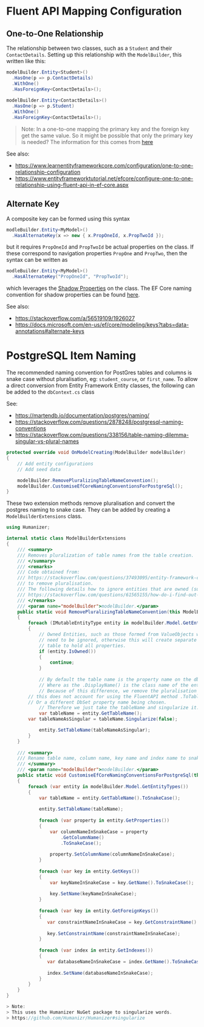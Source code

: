 # Fluent API Mapping Configuration

## One-to-One Relationship
The relationship between two classes, such as a `Student` and their `ContactDetails`.
Setting up this relationship with the `ModelBuilder`, this written like this:
```C#
modelBuilder.Entity<Student>()
  .HasOne(p => p.ContactDetails)
  .WithOne()
  .HasForeignKey<ContactDetails>();
  
modelBuilder.Entity<ContactDetails>()
  .HasOne(p => p.Student)
  .WithOne()
  .HasForeignKey<ContactDetails>();
```

> Note:
> In a one-to-one mapping the primary key and the foreign key get the same value.
> So it might be possible that only the primary key is needed?
> The information for this comes from [here](https://stackoverflow.com/a/51313916/1926027)

See also:
 - https://www.learnentityframeworkcore.com/configuration/one-to-one-relationship-configuration
 - https://www.entityframeworktutorial.net/efcore/configure-one-to-one-relationship-using-fluent-api-in-ef-core.aspx
 
## Alternate Key
A composite key can be formed using this syntax
```C#
modleBuilder.Entity<MyModel>()
  .HasAlternateKey(x => new { x.PropOneId, x.PropTwoId });
```
but it requires `PropOneId` and `PropTwoId` be actual properties on the class.
If these correspond to navigation properties `PropOne` and `PropTwo`, then the syntax can be written as
```C#
modleBuilder.Entity<MyModel>()
  .HasAlternateKey("PropOneId", "PropTwoId");
```
which leverages the [Shadow Properties](https://docs.microsoft.com/en-us/ef/core/modeling/shadow-properties) on the class.
The EF Core naming convention for shadow properties can be found [here](https://docs.microsoft.com/en-us/ef/core/modeling/shadow-properties#foreign-key-shadow-properties).

See also:
 - https://stackoverflow.com/a/56519109/1926027
 - https://docs.microsoft.com/en-us/ef/core/modeling/keys?tabs=data-annotations#alternate-keys

# PostgreSQL Item Naming
The recommended naming convention for PostGres tables and columns is snake case without pluralisation, eg: `student_course`, or `first_name`.
To allow a direct conversion from Entity Framework Entity classes, the following can be added to the `dbContext.cs` class

See:
- https://martendb.io/documentation/postgres/naming/
- https://stackoverflow.com/questions/2878248/postgresql-naming-conventions
- https://stackoverflow.com/questions/338156/table-naming-dilemma-singular-vs-plural-names

```C#
protected override void OnModelCreating(ModelBuilder modelBuilder)
{
    // Add entity configurations
    // Add seed data

    modelBuilder.RemovePluralizingTableNameConvention();
    modelBuilder.CustomiseEfCoreNamingConventionsForPostgreSql();
}
```

These two extension methods remove pluralisation and convert the postgres naming to snake case. They can be added by creating a `ModelBuilderExtensions` class.

```C#
using Humanizer;

internal static class ModelBuilderExtensions
{
    /// <summary>
    /// Removes pluralization of table names from the table creation.
    /// </summary>
    /// <remarks>
    /// Code obtained from:
    /// https://stackoverflow.com/questions/37493095/entity-framework-core-rc2-table-name-pluralization
    /// to remove pluralisation.
    /// The following details how to ignore entities that are owned (such as split tables):
    /// https://stackoverflow.com/questions/61565155/how-do-i-find-out-if-a-clrtype-is-owned-in-ef-core .
    /// </remarks>
    /// <param name="modelBuilder">modelBuilder.</param>
    public static void RemovePluralizingTableNameConvention(this ModelBuilder modelBuilder)
    {
        foreach (IMutableEntityType entity in modelBuilder.Model.GetEntityTypes())
        {
            // Owned Entities, such as those formed from ValueObjects with multiple properties (split tables)
            // need to be ignored, otherwise this will create separate tables for them, rather than a single
            // table to hold all properties.
            if (entity.IsOwned())
            {
                continue;
            }
	          
            // By default the table name is the property name on the dbContext (if set), which has an 's' on the end.
            // Where as the .DisplayName() is the class name of the entity.
            // Because of this difference, we remove the pluralisation of the tableName. While we could take the displayName
	    // this does not account for using the FluentAPI method .ToTable("some_name") being used.
	    // Or a different DbSet property name being chosen.
            // Therefore we just take the tableName and singularize it.
            var tableName = entity.GetTableName();
	    var tableNameAsSingular = tableName.Singularize(false);

            entity.SetTableName(tableNameAsSingular);
        }
    }
    
    /// <summary>
    /// Rename table name, column name, key name and index name to snake_case i.e. lower case, word separated by underscore.
    /// </summary>
    /// <param name="modelBuilder">modelBuilder.</param>
    public static void CustomiseEfCoreNamingConventionsForPostgreSql(this ModelBuilder modelBuilder)
    {
        foreach (var entity in modelBuilder.Model.GetEntityTypes())
        {
            var tableName = entity.GetTableName().ToSnakeCase();
            
            entity.SetTableName(tableName);
            
            foreach (var property in entity.GetProperties())
            {
                var columnNameInSnakeCase = property
                    .GetColumnName()
                    .ToSnakeCase();
                
                property.SetColumnName(columnNameInSnakeCase);
            }
            
            foreach (var key in entity.GetKeys())
            {
                var keyNameInSnakeCase = key.GetName().ToSnakeCase();
                
                key.SetName(keyNameInSnakeCase);
            }
            
            foreach (var key in entity.GetForeignKeys())
            {
               var constraintNameInSnakeCase = key.GetConstraintName().ToSnakeCase();
               
               key.SetConstraintName(constraintNameInSnakeCase);
            }
            
            foreach (var index in entity.GetIndexes())
            {
               var databaseNameInSnakeCase = index.GetName().ToSnakeCase();
               
               index.SetName(databaseNameInSnakeCase);
            }
        }
    }
}

> Note:
> This uses the Humanizer NuGet package to singularize words.
> https://github.com/Humanizr/Humanizer#singularize
```
